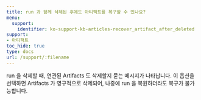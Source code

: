 ```yaml
---
title: run 과 함께 삭제된 후에도 아티팩트를 복구할 수 있나요?
menu:
  support:
    identifier: ko-support-kb-articles-recover_artifact_after_deleted
support:
- 아티팩트
toc_hide: true
type: docs
url: /support/:filename
---
```


run 을 삭제할 때, 연관된 Artifacts 도 삭제할지 묻는 메시지가 나타납니다. 이 옵션을 선택하면 Artifacts 가 영구적으로 삭제되어, 나중에 run 을 복원하더라도 복구가 불가능합니다.